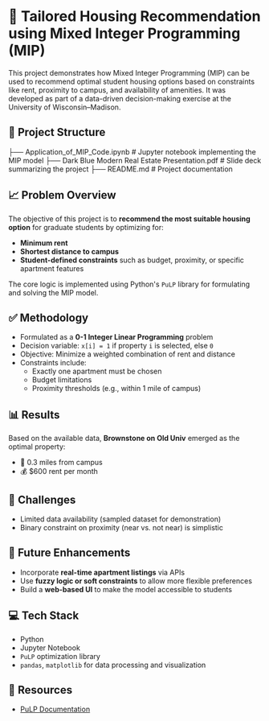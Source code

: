 # 🏡 Tailored Housing Recommendation using Mixed Integer Programming (MIP)

This project demonstrates how Mixed Integer Programming (MIP) can be used to recommend optimal student housing options based on constraints like rent, proximity to campus, and availability of amenities. It was developed as part of a data-driven decision-making exercise at the University of Wisconsin–Madison.

## 📂 Project Structure

├── Application_of_MIP_Code.ipynb     # Jupyter notebook implementing the MIP model
├── Dark Blue Modern Real Estate Presentation.pdf  # Slide deck summarizing the project
├── README.md                         # Project documentation

## 📈 Problem Overview

The objective of this project is to **recommend the most suitable housing option** for graduate students by optimizing for:
- **Minimum rent**
- **Shortest distance to campus**
- **Student-defined constraints** such as budget, proximity, or specific apartment features

The core logic is implemented using Python's `PuLP` library for formulating and solving the MIP model.

## ✅ Methodology

- Formulated as a **0-1 Integer Linear Programming** problem
- Decision variable: `x[i] = 1` if property `i` is selected, else `0`
- Objective: Minimize a weighted combination of rent and distance
- Constraints include:
  - Exactly one apartment must be chosen
  - Budget limitations
  - Proximity thresholds (e.g., within 1 mile of campus)

## 📊 Results

Based on the available data, **Brownstone on Old Univ** emerged as the optimal property:
- 📍 0.3 miles from campus
- 💰 $600 rent per month

## 🧩 Challenges

- Limited data availability (sampled dataset for demonstration)
- Binary constraint on proximity (near vs. not near) is simplistic

## 🚀 Future Enhancements

- Incorporate **real-time apartment listings** via APIs
- Use **fuzzy logic or soft constraints** to allow more flexible preferences
- Build a **web-based UI** to make the model accessible to students

## 💻 Tech Stack

- Python
- Jupyter Notebook
- `PuLP` optimization library
- `pandas`, `matplotlib` for data processing and visualization

## 📎 Resources

- [PuLP Documentation](https://coin-or.github.io/pulp/)


